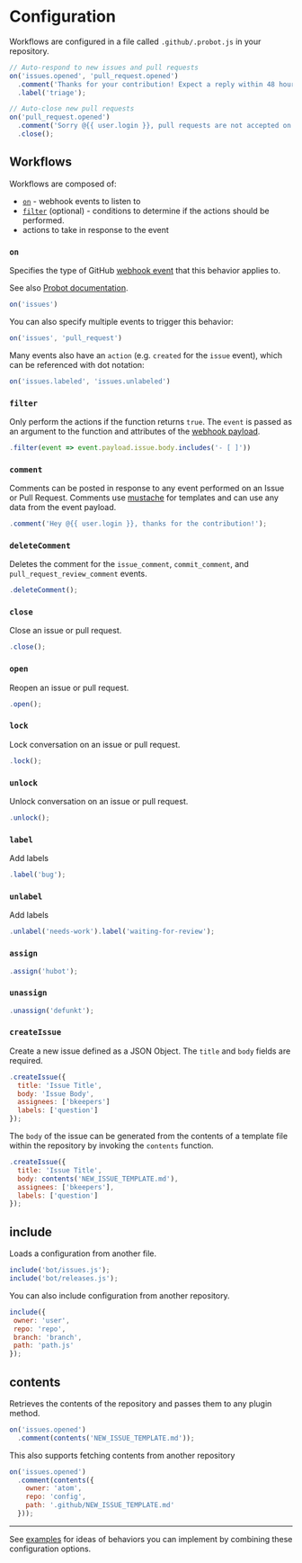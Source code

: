 # Configuration

Workflows are configured in a file called `.github/.probot.js` in your repository.

```js
// Auto-respond to new issues and pull requests
on('issues.opened', 'pull_request.opened')
  .comment('Thanks for your contribution! Expect a reply within 48 hours.')
  .label('triage');

// Auto-close new pull requests
on('pull_request.opened')
  .comment('Sorry @{{ user.login }}, pull requests are not accepted on this repository.')
  .close();
```

## Workflows

Workflows are composed of:

- [`on`](#on) - webhook events to listen to
- [`filter`](#filter) (optional) - conditions to determine if the actions should be performed.
- actions to take in response to the event

### `on`

Specifies the type of GitHub [webhook event](https://developer.github.com/webhooks/#events) that this behavior applies to.

See also [Probot documentation](https://probot.github.io/api/latest/Robot.html#on).

```js
on('issues')
```

You can also specify multiple events to trigger this behavior:

```js
on('issues', 'pull_request')
```

Many events also have an `action` (e.g. `created` for the `issue` event), which can be referenced with dot notation:

```js
on('issues.labeled', 'issues.unlabeled')
```


### `filter`

Only perform the actions if the function returns `true`. The `event` is passed as an argument to the function and attributes of the [webhook payload](https://developer.github.com/webhooks/#events).

```js
.filter(event => event.payload.issue.body.includes('- [ ]'))
```

### `comment`

Comments can be posted in response to any event performed on an Issue or Pull Request. Comments use [mustache](https://mustache.github.io/) for templates and can use any data from the event payload.

```js
.comment('Hey @{{ user.login }}, thanks for the contribution!');
```

### `deleteComment`

Deletes the comment for the `issue_comment`, `commit_comment`, and `pull_request_review_comment` events.

```js
.deleteComment();
```

### `close`

Close an issue or pull request.

```js
.close();
```

### `open`

Reopen an issue or pull request.

```js
.open();
```

### `lock`

Lock conversation on an issue or pull request.

```js
.lock();
```

### `unlock`

Unlock conversation on an issue or pull request.

```js
.unlock();
```

### `label`

Add labels

```js
.label('bug');
```

### `unlabel`

Add labels

```js
.unlabel('needs-work').label('waiting-for-review');
```

### `assign`

```js
.assign('hubot');
```

### `unassign`

```js
.unassign('defunkt');
```

### `createIssue`

Create a new issue defined as a JSON Object. The `title` and `body` fields are required.

```js
.createIssue({
  title: 'Issue Title',
  body: 'Issue Body',
  assignees: ['bkeepers']
  labels: ['question']
});
```

The `body` of the issue can be generated from the contents of a template file within the repository by invoking the `contents` function.

```js
.createIssue({
  title: 'Issue Title',
  body: contents('NEW_ISSUE_TEMPLATE.md'),
  assignees: ['bkeepers'],
  labels: ['question']
});
```

## include

Loads a configuration from another file.

```js
include('bot/issues.js');
include('bot/releases.js');
```

You can also include configuration from another repository.

```js
include({
 owner: 'user',
 repo: 'repo',
 branch: 'branch',
 path: 'path.js'
});
```

## contents

Retrieves the contents of the repository and passes them to any plugin method.

```js
on('issues.opened')
  .comment(contents('NEW_ISSUE_TEMPLATE.md'));
```
This also supports fetching contents from another repository

```js
on('issues.opened')
  .comment(contents({
    owner: 'atom',
    repo: 'config',
    path: '.github/NEW_ISSUE_TEMPLATE.md'
  }));
```

---

See [examples](examples.md) for ideas of behaviors you can implement by combining these configuration options.
